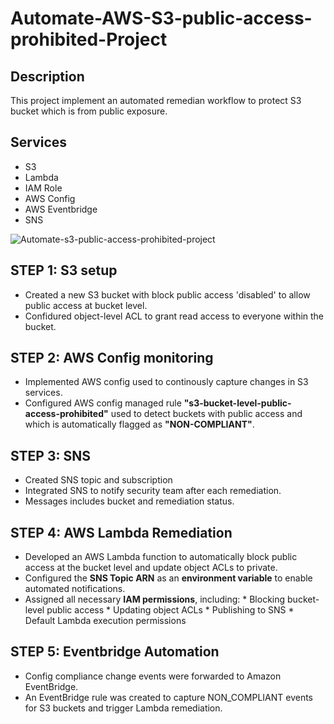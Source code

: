 # Automate-AWS-S3-public-access-prohibited-Project
## Description
This project implement an automated remedian workflow to protect S3 bucket which is from public exposure.
## Services
* S3 
* Lambda
* IAM Role
* AWS Config
* AWS Eventbridge
* SNS

![Automate-s3-public-access-prohibited-project](https://github.com/user-attachments/assets/15c499d1-fc6b-41c3-a6b9-8b5fe47162c5)

## STEP 1: S3 setup
* Created a new S3 bucket with  block public access 'disabled' to allow public access at bucket level.
* Confidured object-level ACL to grant read access to everyone within the bucket.
## STEP 2: AWS Config monitoring
* Implemented AWS config used to continously capture changes in S3 services.
* Configured AWS config managed rule **"s3-bucket-level-public-access-prohibited"** used to detect buckets with public access and which is automatically flagged as **"NON-COMPLIANT"**.
## STEP 3: SNS
* Created SNS topic and subscription
* Integrated SNS to notify security team after each remediation.
* Messages includes bucket and remediation status.
## STEP 4: AWS Lambda Remediation
* Developed an AWS Lambda function to automatically block public access at the bucket level and update object ACLs to private.
* Configured the **SNS Topic ARN** as an **environment variable** to enable automated notifications.
* Assigned all necessary **IAM permissions**, including:
          * Blocking bucket-level public access
          * Updating object ACLs
          * Publishing to SNS
          * Default Lambda execution permissions
## STEP 5: Eventbridge Automation
* Config compliance change events were forwarded to Amazon EventBridge.
* An EventBridge rule was created to capture NON_COMPLIANT events for S3 buckets and trigger Lambda remediation.

